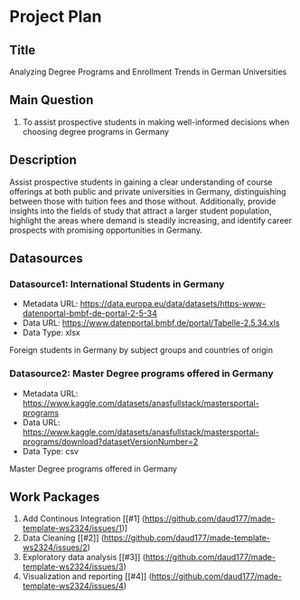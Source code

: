 # Project Plan

## Title
Analyzing Degree Programs and Enrollment Trends in German Universities

## Main Question
1. To assist prospective students in making well-informed decisions when choosing degree programs in Germany

## Description

Assist prospective students in gaining a clear understanding of course offerings at both public and private universities in Germany, distinguishing between those with tuition fees and those without. Additionally, provide insights into the fields of study that attract a larger student population, highlight the areas where demand is steadily increasing, and identify career prospects with promising opportunities in Germany.

## Datasources

### Datasource1: International Students in Germany
* Metadata URL: https://data.europa.eu/data/datasets/https-www-datenportal-bmbf-de-portal-2-5-34
* Data URL: https://www.datenportal.bmbf.de/portal/Tabelle-2.5.34.xls
* Data Type: xlsx

Foreign students in Germany by subject groups and countries of origin


### Datasource2: Master Degree programs offered in Germany
* Metadata URL: https://www.kaggle.com/datasets/anasfullstack/mastersportal-programs
* Data URL: https://www.kaggle.com/datasets/anasfullstack/mastersportal-programs/download?datasetVersionNumber=2
* Data Type: csv

Master Degree programs offered in Germany

## Work Packages
1. Add Continous Integration [[#1] (https://github.com/daud177/made-template-ws2324/issues/1)]
2. Data Cleaning [[#2]] (https://github.com/daud177/made-template-ws2324/issues/2)
3. Exploratory data analysis [[#3]] (https://github.com/daud177/made-template-ws2324/issues/3)
5. Visualization and reporting [[#4]] (https://github.com/daud177/made-template-ws2324/issues/4)

